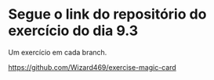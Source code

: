 # Segue o link do repositório do exercício do dia 9.3

Um exercício em cada branch.

https://github.com/Wizard469/exercise-magic-card